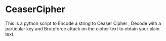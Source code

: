 # CeaserCipher
This is a python script to Encode a string to Ceaser Cipher , Decode with a particular key and Bruteforce attack on the cipher text to obtain your plain text. 
